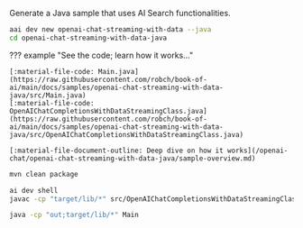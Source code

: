 Generate a Java sample that uses AI Search functionalities.

``` bash
aai dev new openai-chat-streaming-with-data --java
cd openai-chat-streaming-with-data-java
```

??? example "See the code; learn how it works..."

    [:material-file-code: Main.java](https://raw.githubusercontent.com/robch/book-of-ai/main/docs/samples/openai-chat-streaming-with-data-java/src/Main.java)  
    [:material-file-code: OpenAIChatCompletionsWithDataStreamingClass.java](https://raw.githubusercontent.com/robch/book-of-ai/main/docs/samples/openai-chat-streaming-with-data-java/src/OpenAIChatCompletionsWithDataStreamingClass.java)

    [:material-file-document-outline: Deep dive on how it works](/openai-chat/openai-chat-streaming-with-data-java/sample-overview.md)  

``` bash title="Restore packages"
mvn clean package
```

``` bash title="Build the sample"
ai dev shell
javac -cp "target/lib/*" src/OpenAIChatCompletionsWithDataStreamingClass.java src/Main.java -d out
```

``` bash title="Run the sample"
java -cp "out;target/lib/*" Main
```
